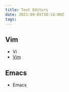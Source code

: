 ```yaml
---
title: Text Editors
date: 2021-09-05T10:14:00Z
tags:
---
```


## Vim

* Vi
* [Vim](20210906070833-vim.md)

## Emacs

* Emacs
